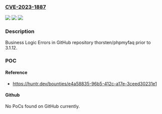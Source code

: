### [CVE-2023-1887](https://cve.mitre.org/cgi-bin/cvename.cgi?name=CVE-2023-1887)
![](https://img.shields.io/static/v1?label=Product&message=thorsten%2Fphpmyfaq&color=blue)
![](https://img.shields.io/static/v1?label=Version&message=%3C%203.1.12%20&color=brighgreen)
![](https://img.shields.io/static/v1?label=Vulnerability&message=CWE-840%20Business%20Logic%20Errors&color=brighgreen)

### Description

Business Logic Errors in GitHub repository thorsten/phpmyfaq prior to 3.1.12.

### POC

#### Reference
- https://huntr.dev/bounties/e4a58835-96b5-412c-a17e-3ceed30231e1

#### Github
No PoCs found on GitHub currently.

